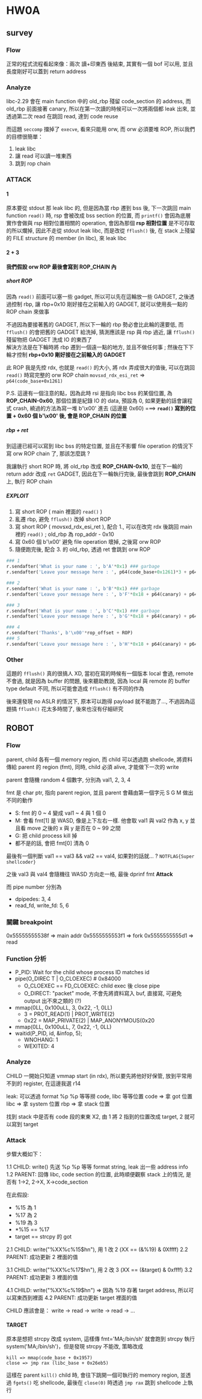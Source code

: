 # HW0A
## survey
### Flow
正常的程式流程看起來像：兩次 讀+印東西 後結束, 其實有一個 bof 可以用, 並且長度剛好可以蓋到 return address

### Analyze
libc-2.29 會在 main function 中的 old_rbp 殘留 code_section 的 address, 而 old_rbp 前面接著 canary, 所以在第一次讀的時候可以一次將兩個都 leak 出來, 並透過第二次 read 在跳回 read, 達到 code reuse

而這題 `seccomp` 擋掉了 `execve`, 看來只能用 orw, 而 orw 必須要堆 ROP, 所以我們的目標很簡單：
1. leak libc
2. 讓 read 可以讀一堆東西
3. 跳到 rop chain

### ATTACK
#### 1
原本要從 stdout 那 leak libc 的, 但是因為當 rbp 遷到 bss 後, 下一次跳回 main function `read()` 時, rsp 會被改成 bss section 的位置, 而 `printf()` 會因為底層實作會做與 rsp 相對位置相關的 operation, 會因為那個 **rsp 相對位置** 是不可存取的所以爛掉, 因此不走從 stdout leak libc, 而是改從 `fflush()` 後, 在 stack 上殘留的 FILE structure 的 member (in libc), 來 leak libc

#### 2 + 3
**我們假設 orw ROP 最後會寫到 ROP_CHAIN 內**

##### short ROP
因為 `read()` 前面可以塞一些 gadget, 所以可以先在這輪放一些 GADGET, 之後透過控制 rbp, 讓 rbp+0x10 剛好接在之前輸入的 GADGET, 就可以使用長一點的 ROP chain 來做事

不過因為要接著舊的 GADGET, 所以下一輪的 rbp 勢必會比此輪的還要低, 而 `fflush()` 的會把舊的 GADGET 給洗掉, 猜測應該是 rsp 與 rbp 過近, 讓 `fflush()` 殘留物把 GADGET 洗成 IO 的東西了<br>
解決方法是在下輪時將 rbp 遷到一個遠一點的地方, 並且不做任何事 ; 然後在下下輪才控制 **rbp+0x10 剛好接在之前輸入的 GADGET**

此 ROP 我是先控 rdx, 也就是 `read()` 的大小, 將 rdx 弄成很大的值後, 可以在跳回 `read()` 時寫完整的 orw ROP chain
`movsxd_rdx_esi_ret` => `p64(code_base+0x1261)`

P.S. 這邊有一個注意的點，因為此時 rsi 是指向 libc bss 的某個位置, 為 **ROP_CHAIN-0x60**, 那個位置是紀錄 IO 的 data, 預設為 0, 如果更動的話會讓程式 crash, 繞過的方法為寫一堆 b'\x00' 進去 (這邊是 0x60) ===> **`read()` 寫到的位置 + 0x60 個 b'\x00' 後, 會是 ROP_CHAIN 的位置**

##### rbp + ret
到這邊已經可以寫到 libc bss 的特定位置, 並且在不影響 file operation 的情況下寫 orw ROP chain 了, 那該怎麼跳 ?

我讓執行 short ROP 時, 將 old_rbp 改成 **ROP_CHAIN-0x10**, 並在下一輪的 return addr 改成 `ret` GADGET, 因此在下一輪執行完後, 最後會跳到 **ROP_CHAIN** 上, 執行 ROP chain

##### EXPLOIT
1. 寫 short ROP ( main 裡面的 `read()` )
2. 亂遷 rbp, 避免 `fflush()` 改掉 short ROP
3. 寫 short ROP ( movsxd_rdx_esi_ret ), 配合 1., 可以在改完 rdx 後跳回 main 裡的 `read()` ; old_rbp 為 rop_addr - 0x10
4. 寫 0x60 個 b'\x00' 避免 file operation 壞掉, 之後寫 orw ROP
5. 隨便跑完後, 配合 3. 的 old_rbp, 透過 ret 會跳到 orw ROP

```python
### 1
r.sendafter('What is your name : ', b'A'*0x1) ### garbage
r.sendafter('Leave your message here : ', p64(code_base+0x1261)*3 + p64(canary) + p64(bss) + p64(printf)) ### migrate stack

### 2
r.sendafter('What is your name : ', b'B'*0x1) ### garbage
r.sendafter('Leave your message here : ', b'F'*0x18 + p64(canary) + p64(bss - 0x200 - 0x20) + p64(printf)) ###

### 3
r.sendafter('What is your name : ', b'C'*0x1) ### garbage
r.sendafter('Leave your message here : ', b'G'*0x18 + p64(canary) + p64(rop_addr - 0x10) + p64(movsxd_rdx_esi_ret)) ###

### 4
r.sendafter('Thanks', b'\x00'*rop_offset + ROP)
### 5
r.sendafter('Leave your message here : ', b'H'*0x18 + p64(canary) + p64(bss) + p64(ret)) ###
```

### Other
這題的 `fflush()` 真的很搞人 XD, 當初在寫的時候有一個版本 local 會過, remote 不會過, 就是因為 buffer 的問題, 後來聽助教說, 因為 local 與 remote 的 buffer type default 不同, 所以可能會造成 `fflush()` 有不同的作為

後來還發現 no ASLR 的情況下, 原本可以跑得 payload 就不能跑了..., 不過因為這題搞 `fflush()` 花太多時間了, 後來也沒有仔細研究

## ROBOT
### Flow
parent, child 各有一個 memory region, 而 child 可以透過跑 shellcode, 將資料傳給 parent 的 region (fmt), 同時, child 必須 alive, 才能做下一次的 write

parent 會隨機 random 4 個數字, 分別為 val1, 2, 3, 4

fmt 是 char ptr, 指向 parent region, 並且 parent 會藉由第一個字元 S G M 做出不同的動作
- S: fmt 的 0 ~ 4 變成 val1 ~ 4 與 1 個 0
- M: 會看 fmt[1] 是 WASD, 像是上下左右一樣. 他會取 val1 與 val2 作為 x, y 並且看 move 之後的 x 與 y 是否在 0 ~ 99 之間
- G: 把 child process kill 掉
- 都不是的話, 會把 fmt[0] 清為 0

最後有一個判斷 val1 == val3 && val2 == val4, 如果對的話就... ? `NOTFLAG{Super shellcoder}`

之後 val3 與 val4 會隨機往 WASD 方向走一格, 最後 dprinf fmt **Attack**

而 pipe number 分別為
- dpipedes: 3, 4
- read_fd, write_fd: 5, 6

### 關鍵 breakpoint
0x55555555538f => main addr
0x5555555553f1 => fork
0x5555555555d1 => read

### Function 分析
- P_PID: Wait for the child whose process ID matches id
- pipe(O_DIREC T | O_CLOEXEC) # 0x84000
  - O_CLOEXEC == FD_CLOEXEC: child exec 後 close pipe
  - O_DIRECT: "packet" mode, 不會先將資料寫入 buf, 直接寫, 可避免 output 出不來之類的 (?)
- mmap(0LL, 0x100uLL, 3, 0x22, -1, 0LL)
  - 3 = PROT_READ(1) | PROT_WRITE(2)
  - 0x22 = MAP_PRIVATE(2) | MAP_ANONYMOUS(0x20
- mmap(0LL, 0x100uLL, 7, 0x22, -1, 0LL)
- waitid(P_PID, id, &infop, 5);
  - WNOHANG: 1
  - WEXITED: 4

### Analyze
CHILD 一開始只知道 vmmap start (in rdx), 所以要先將他好好保管, 放到平常用不到的 register, 在這邊我選 r14

leak: 可以透過 format %p %p 等等撈 code, libc 等等位置
code => 拿 got 位置
libc => 拿 system 位置
rbp => 拿 stack 位置

找到 stack 中是否有 code 段的東東 X2, 由 1 將 2 指到的位置改成 target, 2 就可以寫到 target

### Attack
步驟大概如下：

1.1 CHILD: write() 先送 %p %p 等等 format string, leak 出一些 address info
1.2 PARENT: 回傳 libc, code section 的位置, 此時順便觀察 stack 上的情況, 是否有 1->2, 2->X, X->code_section

在此假設:
- %15 為 1
- %17 為 2
- %19 為 3
- *%15 == %17
- target == strcpy 的 got

2.1 CHILD: write("%XX%c%15$hn"), 用 1 改 2 (XX == (&%19) & 0Xffff)
2.2 PARENT: 成功更新 2 裡面的值

3.1 CHILD: write("%XX%c%17$hn"), 用 2 改 3 (XX == (&target) & 0xffff)
3.2 PARENT: 成功更新 3 裡面的值

4.1 CHILD: write("%XX%c%19$hn") => 因為 %19 存著 target address, 所以可以寫東西到裡面
4.2 PARENT: 成功更新 target 裡面的值

CHILD 應該會是：
write -> read -> write -> read -> ...

#### TARGET
原本是想把 strcpy 改成 system, 這樣傳 fmt='MA;/bin/sh' 就會跑到 strcpy 執行 system('MA;/bin/sh')，但是發現 strcpy 不能改, 策略改成
```
kill => mmap(code_base + 0x1957)
close => jmp rax (libc_base + 0x26eb5)
```

這樣在 parent `kill()` child 時, 會往下跳開一個可執行的 memory region, 並透過 `fgets()` 吃 shellcode, 最後在 `close(0)` 時透過 `jmp rax` 跳到 shellcode 上執行
